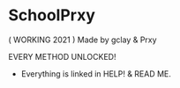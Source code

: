 # SchoolPrxy
 ( WORKING 2021 )
Made by gclay & Prxy

EVERY METHOD UNLOCKED!
- Everything is linked in HELP! & READ ME.
